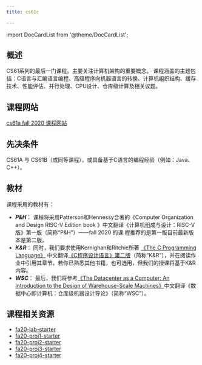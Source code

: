 ```yaml
---
title: cs61c

---
```


import DocCardList from '@theme/DocCardList';

## 概述
CS61系列的最后一门课程。主要关注计算机架构的重要概念。
课程涵盖的主题包括：C语言与汇编语言编程、高级程序向机器语言的转换、计算机组织结构、缓存技术、性能评估、并行处理、CPU设计、仓库级计算及相关议题。

## 课程网站
[cs61a fall 2020 课程网站](https://cs61c.org/20/)

## 先决条件
CS61A 与 CS61B（或同等课程），或具备基于C语言的编程经验（例如：Java、C++）。



## 教材
课程采用的教材有：
- ***P&H***： 课程将采用Patterson和Hennessy合著的《Computer Organization and Design RISC-V Edition book 》中文翻译《计算机组成与设计：RISC-V版》第一版（简称“P&H”）——fall 2020 的课 程推荐的是第一版目前最新版本是第二版。
- ***K&R***： 同时，我们要求使用Kernighan和Ritchie所著 [《The C Programming Language》](/book/c-programming-language-2nd-edition.pdf) 中文翻译[《C程序设计语言》第二版](/book/c-programming-language-2nd-edition-simple-chinese.pdf)（简称“K&R”），并在阅读作业中引用其章节。若你已熟悉其他书籍，也可选用，但我们的授课将基于K&R内容。
- ***WSC***： 最后，我们将参考[《The Datacenter as a Computer: An Introduction to the Design of Warehouse-Scale Machines》](/book/WSCBarrosoHolzle.pdf)中文翻译《数据中心即计算机：仓库级机器设计导论》（简称“WSC”）。


## 课程相关资源
- [fa20-lab-starter](https://github.com/61c-teach/fa20-lab-starter)
- [fa20-proj1-starter](https://github.com/61c-teach/fa20-proj1-starter)
- [fa20-proj2-starter](https://github.com/61c-teach/fa20-proj2-starter)
- [fa20-proj3-starter](https://github.com/61c-teach/fa20-proj3-starter)
- [fa20-proj4-starter](https://github.com/61c-teach/fa20-proj4-starter)
<DocCardList />